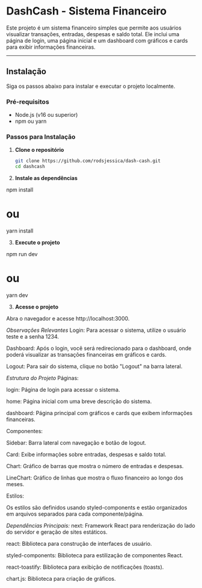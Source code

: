 # DashCash - Sistema Financeiro

Este projeto é um sistema financeiro simples que permite aos usuários visualizar transações, entradas, despesas e saldo total. Ele inclui uma página de login, uma página inicial e um dashboard com gráficos e cards para exibir informações financeiras.

---

## Instalação

Siga os passos abaixo para instalar e executar o projeto localmente.

### Pré-requisitos

- Node.js (v16 ou superior)
- npm ou yarn

### Passos para Instalação

1. **Clone o repositório**

   ```bash
   git clone https://github.com/rodsjessica/dash-cash.git
   cd dashcash


2. **Instale as dependências**

npm install
# ou
yarn install

3. **Execute o projeto**

npm run dev
# ou
yarn dev

3. **Acesse o projeto**

Abra o navegador e acesse http://localhost:3000.

*Observações Relevantes*
Login: Para acessar o sistema, utilize o usuário teste e a senha 1234.

Dashboard: Após o login, você será redirecionado para o dashboard, onde poderá visualizar as transações financeiras em gráficos e cards.

Logout: Para sair do sistema, clique no botão "Logout" na barra lateral.

*Estrutura do Projeto*
Páginas:

login: Página de login para acessar o sistema.

home: Página inicial com uma breve descrição do sistema.

dashboard: Página principal com gráficos e cards que exibem informações financeiras.

Componentes:

Sidebar: Barra lateral com navegação e botão de logout.

Card: Exibe informações sobre entradas, despesas e saldo total.

Chart: Gráfico de barras que mostra o número de entradas e despesas.

LineChart: Gráfico de linhas que mostra o fluxo financeiro ao longo dos meses.

Estilos:

Os estilos são definidos usando styled-components e estão organizados em arquivos separados para cada componente/página.

*Dependências Principais:*
next: Framework React para renderização do lado do servidor e geração de sites estáticos.

react: Biblioteca para construção de interfaces de usuário.

styled-components: Biblioteca para estilização de componentes React.

react-toastify: Biblioteca para exibição de notificações (toasts).

chart.js: Biblioteca para criação de gráficos.
